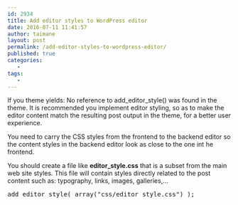 ```yaml
---
id: 2934
title: Add editor styles to WordPress editor
date: 2016-07-11 11:41:57
author: taimane
layout: post
permalink: /add-editor-styles-to-wordpress-editor/
published: true
categories:
   -
tags:
   -
---
```

If you theme yields: No reference to add_editor_style() was found in the theme. It is recommended you implement editor styling, so as to make the editor content match the resulting post output in the theme, for a better user experience.

You need to carry the CSS styles from the frontend to the backend editor so the content styles in the backend editor look as close to the one int he frontend.

You should create a file like <strong>editor_style.css</strong> that is a subset from the main web site styles. This file will contain styles directly related to the post content such as: typography, links, images, galleries,... 

<pre>add_editor_style( array("css/editor_style.css") );</pre>

  


